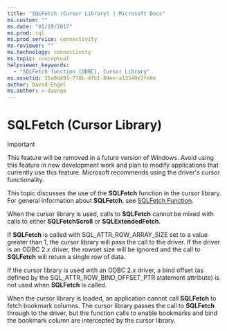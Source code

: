 ```yaml
---
title: "SQLFetch (Cursor Library) | Microsoft Docs"
ms.custom: ""
ms.date: "01/19/2017"
ms.prod: sql
ms.prod_service: connectivity
ms.reviewer: ""
ms.technology: connectivity
ms.topic: conceptual
helpviewer_keywords: 
  - "SQLFetch function [ODBC], Cursor Library"
ms.assetid: 35a0d493-778b-4fb1-84ee-a13540e2fe0e
author: David-Engel
ms.author: v-daenge
---
```

# SQLFetch (Cursor Library)
> [!IMPORTANT]  
>  This feature will be removed in a future version of Windows. Avoid using this feature in new development work and plan to modify applications that currently use this feature. Microsoft recommends using the driver's cursor functionality.  
  
 This topic discusses the use of the **SQLFetch** function in the cursor library. For general information about **SQLFetch**, see [SQLFetch Function](../../../odbc/reference/syntax/sqlfetch-function.md).  
  
 When the cursor library is used, calls to **SQLFetch** cannot be mixed with calls to either **SQLFetchScroll** or **SQLExtendedFetch**.  
  
 If **SQLFetch** is called with SQL_ATTR_ROW_ARRAY_SIZE set to a value greater than 1, the cursor library will pass the call to the driver. If the driver is an ODBC 2.*x* driver, the rowset size will be ignored and the call to **SQLFetch** will return a single row of data.  
  
 If the cursor library is used with an ODBC 2.*x* driver, a bind offset (as defined by the SQL_ATTR_ROW_BIND_OFFSET_PTR statement attribute) is not used when **SQLFetch** is called.  
  
 When the cursor library is loaded, an application cannot call **SQLFetch** to fetch bookmark columns. The cursor library passes the call to **SQLFetch** through to the driver, but the function calls to enable bookmarks and bind the bookmark column are intercepted by the cursor library.
